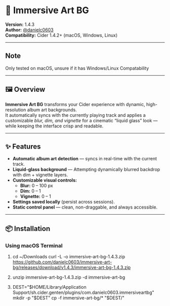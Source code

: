# 🎨 Immersive Art BG

**Version:** 1.4.3  
**Author:** [@danielc0603](https://github.com/danielc0603)  
**Compatibility:** Cider 1.4.2+ (macOS, Windows, Linux)

---
## Note

Only tested  on macOS, unsure if it has Windows/Linux Compatability

---

## 🖼️ Overview

**Immersive Art BG** transforms your Cider experience with dynamic, high-resolution album art backgrounds.  
It automatically syncs with the currently playing track and applies a customizable *blur, dim, and vignette* for a cinematic “liquid glass” look — while keeping the interface crisp and readable.

---

## ✨ Features

- **Automatic album art detection** — syncs in real-time with the current track.  
- **Liquid-glass background** — Attempting dynamically blurred backdrop with dim + vignette layers.  
- **Customizable visual controls:**  
  - **Blur:** 0 – 100 px  
  - **Dim:** 0 – 1  
  - **Vignette:** 0 – 1  
- **Settings saved locally** (persist across sessions).  
- **Static control panel** — clean, non-draggable, and always accessible.  

---

## 📦 Installation

### Using macOS Terminal

1. cd ~/Downloads
curl -L -o immersive-art-bg-1.4.3.zip \
https://github.com/danielc0603/immersive-art-bg/releases/download/v1.4.3/immersive-art-bg-1.4.3.zip

3. unzip immersive-art-bg-1.4.3.zip -d immersive-art-bg

4. DEST="$HOME/Library/Application Support/sh.cider.genten/plugins/com.danielc0603.immersiveartbg"
mkdir -p "$DEST"
cp -f immersive-art-bg/* "$DEST/"
